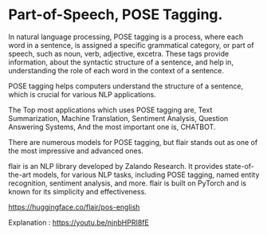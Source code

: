 # Part-of-Speech, POSE Tagging.

In natural language processing, POSE tagging is a process, where each word in a sentence, is assigned a specific grammatical category, or part of speech, such as noun, verb, adjective, excetra. These tags provide information, about the syntactic structure of a sentence, and help in, understanding the role of each word in the context of a sentence.

POSE tagging helps computers understand the structure of a sentence, which is crucial for various NLP applications.

The Top most applications which uses POSE tagging are, 
Text Summarization, Machine Translation, Sentiment Analysis, Question Answering Systems, And the most important one is, CHATBOT.

There are numerous models for POSE tagging, but flair stands out as one of the most impressive and advanced ones.

flair is an NLP library developed by Zalando Research. It provides state-of-the-art models, for various NLP tasks, including POSE tagging, named entity recognition, sentiment analysis, and more. flair is built on PyTorch and is known for its simplicity and effectiveness.

https://huggingface.co/flair/pos-english

Explanation : https://youtu.be/njnbHPRI8fE
